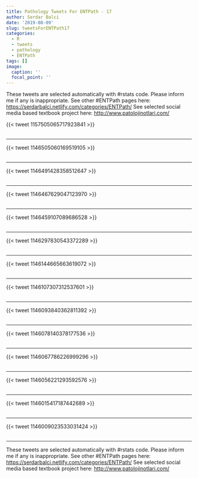 ```yaml
---
title: Pathology Tweets For ENTPath - 17
author: Serdar Balci
date: '2019-08-09'
slug: tweetsForENTPath17
categories:
  - R
  - tweets
  - pathology
  - ENTPath
tags: []
image:
  caption: ''
  focal_point: ''
---
```



These tweets are selected automatically with #rstats code. Please inform me if any is inappropriate.
See other #ENTPath pages here: https://serdarbalci.netlify.com/categories/ENTPath/ 
See selected social media based textbook project here: http://www.patolojinotlari.com/

{{< tweet 1157505065717923841 >}}
<br>
<br>
<hr>
{{< tweet 1146505060169519105 >}}
<br>
<br>
<hr>
{{< tweet 1146491428358512647 >}}
<br>
<br>
<hr>
{{< tweet 1146467629047123970 >}}
<br>
<br>
<hr>
{{< tweet 1146459107089686528 >}}
<br>
<br>
<hr>
{{< tweet 1146297830543372289 >}}
<br>
<br>
<hr>
{{< tweet 1146144665663619072 >}}
<br>
<br>
<hr>
{{< tweet 1146107307312537601 >}}
<br>
<br>
<hr>
{{< tweet 1146093840362811392 >}}
<br>
<br>
<hr>
{{< tweet 1146078140378177536 >}}
<br>
<br>
<hr>
{{< tweet 1146067786226999296 >}}
<br>
<br>
<hr>
{{< tweet 1146056221293592576 >}}
<br>
<br>
<hr>
{{< tweet 1146015417187442689 >}}
<br>
<br>
<hr>
{{< tweet 1146009023533031424 >}}
<br>
<br>
<hr>


These tweets are selected automatically with #rstats code. Please inform me if any is inappropriate.
See other #ENTPath pages here: https://serdarbalci.netlify.com/categories/ENTPath/ 
See selected social media based textbook project here: http://www.patolojinotlari.com/
